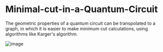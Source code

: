 # Minimal-cut-in-a-Quantum-Circuit
The geometric properties of a quantum circuit can be transpolated to a graph, in which it is easier to make minimum cut calculations, using algorithms like Karger's algorithm.


![image](https://github.com/user-attachments/assets/33980421-7d25-4424-8fe1-640d87f540bc)
